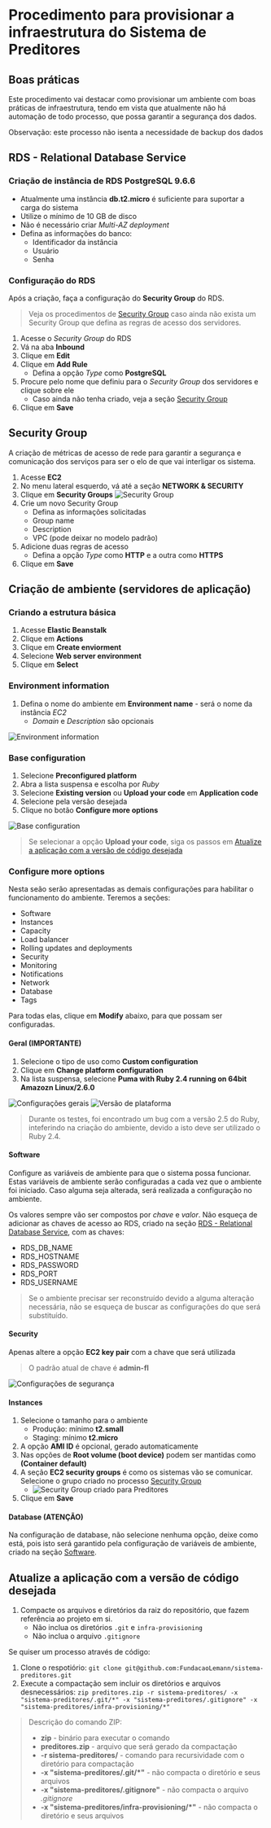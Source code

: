 # Procedimento para provisionar a infraestrutura do Sistema de Preditores

## Boas práticas

Este procedimento vai destacar como provisionar um ambiente com boas práticas de infraestrutura, tendo em vista que atualmente não há automação de todo processo, que possa garantir a segurança dos dados.

Observação: este processo não isenta a necessidade de backup dos dados

## RDS - Relational Database Service

### Criação de instância de RDS PostgreSQL 9.6.6

* Atualmente uma instância **db.t2.micro** é suficiente para suportar a carga do sistema
* Utilize o mínimo de 10 GB de disco
* Não é necessário criar *Multi-AZ deployment*
* Defina as informações do banco:
  * Identificador da instância
  * Usuário
  * Senha

### Configuração do RDS

Após a criação, faça a configuração do **Security Group** do RDS.

> Veja os procedimentos de [Security Group](#security-group) caso ainda não exista um Security Group que defina as regras de acesso dos servidores.

1. Acesse o *Security Group* do RDS
1. Vá na aba **Inbound**
1. Clique em **Edit**
1. Clique em **Add Rule**
    * Defina a opção *Type* como **PostgreSQL**
1. Procure pelo nome que definiu para o *Security Group* dos servidores e clique sobre ele
    * Caso ainda não tenha criado, veja a seção [Security Group](#security-group)
1. Clique em **Save**

## Security Group

A criação de métricas de acesso de rede para garantir a segurança e comunicação dos serviços para ser o elo de que vai interligar os sistema.

1. Acesse **EC2**
1. No menu lateral esquerdo, vá até a seção **NETWORK & SECURITY**
1. Clique em **Security Groups**
![Security Group](security_group.png)
1. Crie um novo Security Group
    * Defina as informações solicitadas
    * Group name
    * Description
    * VPC (pode deixar no modelo padrão)
1. Adicione duas regras de acesso
    * Defina a opção *Type* como **HTTP** e a outra como **HTTPS**
1. Clique em **Save**

## Criação de ambiente (servidores de aplicação)

### Criando a estrutura básica

1. Acesse **Elastic Beanstalk**
1. Clique em **Actions**
1. Clique em **Create enviorment**
1. Selecione **Web server environment**
1. Clique em **Select**

### Environment information

1. Defina o nome do ambiente em **Environment name** - será o nome da instância *EC2*
    * *Domain* e *Description* são opcionais

![Environment information](environment_information.png)

### Base configuration

1. Selecione **Preconfigured platform**
1. Abra a lista suspensa e escolha por *Ruby*
1. Selecione **Existing version** ou **Upload your code** em **Application code**
1. Selecione pela versão desejada
1. Clique no botão **Configure more options**

![Base configuration](base_configuration.png)

> Se selecionar a opção **Upload your code**, siga os passos em [Atualize a aplicação com a versão de código desejada](#atualize-a-aplicação-com-a-versão-de-código-desejada)

### Configure more options

Nesta seão serão apresentadas as demais configurações para habilitar o funcionamento do ambiente. Teremos a seções:

* Software
* Instances
* Capacity
* Load balancer
* Rolling updates and deployments
* Security
* Monitoring
* Notifications
* Network
* Database
* Tags

Para todas elas, clique em **Modify** abaixo, para que possam ser configuradas.

#### Geral (IMPORTANTE)

1. Selecione o tipo de uso como **Custom configuration**
1. Clique em **Change platform configuration**
1. Na lista suspensa, selecione **Puma with Ruby 2.4 running on 64bit Amazozn Linux/2.6.0**

![Configurações gerais](general-configuration.png)
![Versão de plataforma](platform-version.png)

> Durante os testes, foi encontrado um bug com a versão 2.5 do Ruby, inteferindo na criação do ambiente, devido a isto deve ser utilizado o Ruby 2.4.

#### Software

Configure as variáveis de ambiente para que o sistema possa funcionar. Estas variáveis de ambiente serão configuradas a cada vez que o ambiente foi iniciado. Caso alguma seja alterada, será realizada a configuração no ambiente.

Os valores sempre vão ser compostos por *chave* e *valor*. Não esqueça de adicionar as chaves de acesso ao RDS, criado na seção [RDS - Relational Database Service](#rds-relational-database-service), com as chaves:
* RDS_DB_NAME
* RDS_HOSTNAME
* RDS_PASSWORD
* RDS_PORT
* RDS_USERNAME

> Se o ambiente precisar ser reconstruído devido a alguma alteração necessária, não se esqueça de buscar as configurações do que será substituído.

#### Security

Apenas altere a opção **EC2 key pair** com a chave que será utilizada

> O padrão atual de chave é **admin-fl**

![Configurações de segurança](security-configuration.png)

#### Instances

1. Selecione o tamanho para o ambiente
    * Produção: mínimo **t2.small**
    * Staging: mínimo **t2.micro**
1. A opção **AMI ID** é opcional, gerado automaticamente
1. Nas opções de **Root volume (boot device)** podem ser mantidas como **(Container default)**
1. A seção **EC2 security groups** é como os sistemas vão se comunicar. Selecione o grupo criado no processo [Security Group](#security-group)
    * ![Security Group criado para Preditores](ec2-security-group-preditores.png)
1. Clique em **Save**

#### Database (ATENÇÃO)

Na configuração de database, não selecione nenhuma opção, deixe como está, pois isto será garantido pela configuração de variáveis de ambiente, criado na seção [Software](#software).

## Atualize a aplicação com a versão de código desejada

1. Compacte os arquivos e diretórios da raiz do repositório, que fazem referência ao projeto em si.
    * Não inclua os diretórios `.git` e `infra-provisioning`
    * Não inclua o arquivo `.gitignore`


Se quiser um processo através de código:
1. Clone o respotiório: `git clone git@github.com:FundacaoLemann/sistema-preditores.git`
1. Execute a compactação sem incluir os diretórios e arquivos desnecessários: `zip preditores.zip -r sistema-preditores/ -x "sistema-preditores/.git/*" -x "sistema-preditores/.gitignore" -x "sistema-preditores/infra-provisioning/*"`

> Descrição do comando ZIP:
> * **zip** - binário para executar o comando
> * **preditores.zip** - arquivo que será gerado da compactação
> * **-r sistema-preditores/** - comando para recursividade com o diretório para compactação
> * **-x "sistema-preditores/.git/*"** - não compacta o diretório e seus arquivos
> * **-x "sistema-preditores/.gitignore"** - não compacta o arquivo *.gitignore*
> * **-x "sistema-preditores/infra-provisioning/*"** - não compacta o diretório e seus arquivos